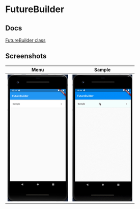 # FutureBuilder

## Docs

[FutureBuilder<T> class](https://api.flutter.dev/flutter/widgets/FutureBuilder-class.html)

## Screenshots

|Menu|Sample|
|-|-|
|<img src="./screenshots/Menu.png" height="400" alt="Screenshot"/>|<img src="./screenshots/gif/Sample.gif" height="400" alt="Screenshot"/>|
